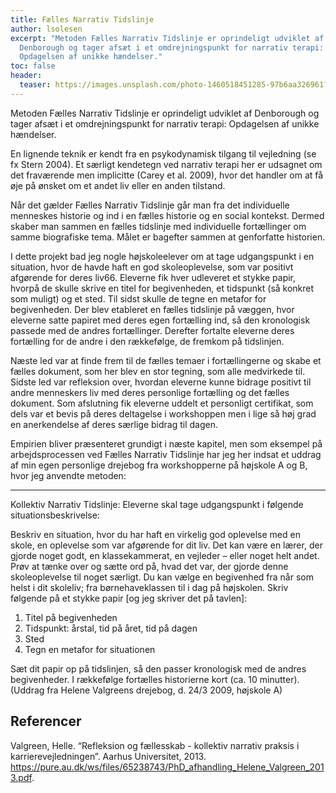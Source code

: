```yaml
---
title: Fælles Narrativ Tidslinje
author: lsolesen
excerpt: "Metoden Fælles Narrativ Tidslinje er oprindeligt udviklet af
  Denborough og tager afsæt i et omdrejningspunkt for narrativ terapi:
  Opdagelsen af unikke hændelser."
toc: false
header:
  teaser: https://images.unsplash.com/photo-1460518451285-97b6aa326961?ixlib=rb-1.2.1&ixid=MnwxMjA3fDB8MHxwaG90by1wYWdlfHx8fGVufDB8fHx8&auto=format&fit=crop&h=300&w=400&q=10
---
```

Metoden Fælles Narrativ Tidslinje er oprindeligt udviklet af Denborough og tager afsæt i et omdrejningspunkt for narrativ terapi: Opdagelsen af unikke hændelser.

En lignende teknik er kendt fra en psykodynamisk tilgang til vejledning (se fx Stern 2004). Et særligt kendetegn ved narrativ terapi her er udsagnet om det fraværende men implicitte (Carey et al. 2009), hvor det handler om at få øje på ønsket om et andet liv eller en anden tilstand.

Når det gælder Fælles Narrativ Tidslinje går man fra det individuelle menneskes historie og ind i en fælles historie og en social kontekst. Dermed skaber man sammen en fælles tidslinje med individuelle fortællinger om samme biografiske tema. Målet er bagefter sammen at genforfatte historien.

I dette projekt bad jeg nogle højskoleelever om at tage udgangspunkt i en situation, hvor de havde haft en god skoleoplevelse, som var positivt afgørende for deres liv66. Eleverne fik hver udleveret et stykke papir, hvorpå de skulle skrive en titel for begivenheden, et tidspunkt (så konkret som muligt) og et sted. Til sidst skulle de tegne en metafor for begivenheden. Der blev etableret en fælles tidslinje på væggen, hvor eleverne satte papiret med deres egen fortælling ind, så den kronologisk passede med de andres fortællinger. Derefter fortalte eleverne deres fortælling for de andre i den rækkefølge, de fremkom på tidslinjen.

Næste led var at finde frem til de fælles temaer i fortællingerne og skabe et fælles dokument, som her blev en stor tegning, som alle medvirkede til. Sidste led var refleksion over, hvordan eleverne kunne bidrage positivt til andre menneskers liv med deres personlige fortælling og det fælles dokument. Som afslutning fik eleverne uddelt et personligt certifikat, som dels var et bevis på deres deltagelse i workshoppen men i lige så høj grad en anerkendelse af deres særlige bidrag til dagen.

Empirien bliver præsenteret grundigt i næste kapitel, men som eksempel på arbejdsprocessen ved Fælles Narrativ Tidslinje har jeg her indsat et uddrag af min egen personlige drejebog fra workshopperne på højskole A og B, hvor jeg anvendte metoden:

***

Kollektiv Narrativ Tidslinje: Eleverne skal tage udgangspunkt i følgende situationsbeskrivelse:

Beskriv en situation, hvor du har haft en virkelig god oplevelse med en skole, en oplevelse som var afgørende for dit liv. Det kan være en lærer, der gjorde noget godt, en klassekammerat, en vejleder – eller noget helt andet. Prøv at tænke over og sætte ord på, hvad det var, der gjorde denne skoleoplevelse til noget særligt. Du kan vælge en begivenhed fra når som helst i dit skoleliv; fra børnehaveklassen til i dag på højskolen. Skriv følgende på et stykke papir [og jeg skriver det på tavlen]:

1. Titel på begivenheden
2. Tidspunkt: årstal, tid på året, tid på dagen
3. Sted
4. Tegn en metafor for situationen

Sæt dit papir op på tidslinjen, så den passer kronologisk med de andres begivenheder. I rækkefølge fortælles historierne kort (ca. 10 minutter). (Uddrag fra Helene Valgreens drejebog, d. 24/3 2009, højskole A)

## Referencer

Valgreen, Helle. “Refleksion og fællesskab - kollektiv narrativ praksis i karrierevejledningen”. Aarhus Universitet, 2013. <https://pure.au.dk/ws/files/65238743/PhD_afhandling_Helene_Valgreen_2013.pdf>.